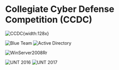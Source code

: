 # Collegiate Cyber Defense Competition (CCDC)

![CCDC](https://jacenrkohler.github.io/ccdc/CCDC_logo.png){width:128x}

![Blue Team](https://img.shields.io/badge/Team-Blue-0000FF.svg?style=plastic)
![Active Directory](https://img.shields.io/badge/Service-Active%20Directory-00ABF3.svg?style=plastic)

![WinServer2008Rr](https://img.shields.io/badge/OS-Win%20Server%202008%20R2-blue.svg?style=plastic) 

![UNT 2016](https://img.shields.io/badge/Team-UNT%202016-00853E.svg?style=plastic) ![UNT 2017](https://img.shields.io/badge/Team-UNT%202017-00853E.svg?style=plastic)
